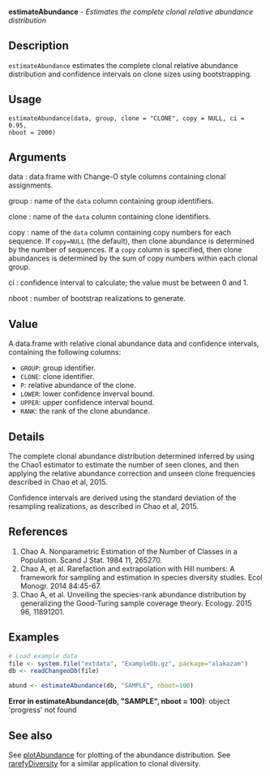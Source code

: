 





**estimateAbundance** - *Estimates the complete clonal relative abundance distribution*

Description
--------------------

`estimateAbundance` estimates the complete clonal relative abundance distribution 
and confidence intervals on clone sizes using bootstrapping.


Usage
--------------------
```
estimateAbundance(data, group, clone = "CLONE", copy = NULL, ci = 0.95,
nboot = 2000)
```

Arguments
-------------------

data
:   data.frame with Change-O style columns containing clonal assignments.

group
:   name of the `data` column containing group identifiers.

clone
:   name of the `data` column containing clone identifiers.

copy
:   name of the `data` column containing copy numbers for each 
sequence. If `copy=NULL` (the default), then clone abundance
is determined by the number of sequences. If a `copy` column
is specified, then clone abundances is determined by the sum of 
copy numbers within each clonal group.

ci
:   confidence interval to calculate; the value must be between 0 and 1.

nboot
:   number of bootstrap realizations to generate.



Value
-------------------

A data.frame with relative clonal abundance data and confidence intervals,
containing the following columns:

+ `GROUP`:  group identifier.
+ `CLONE`:  clone identifier.
+ `P`:      relative abundance of the clone.
+ `LOWER`:  lower confidence inverval bound.
+ `UPPER`:  upper confidence interval bound.
+ `RANK`:   the rank of the clone abundance.


Details
-------------------

The complete clonal abundance distribution determined inferred by using the Chao1 
estimator to estimate the number of seen clones, and then applying the relative abundance 
correction and unseen clone frequencies described in Chao et al, 2015.

Confidence intervals are derived using the standard deviation of the resampling 
realizations, as described in Chao et al, 2015.

References
-------------------


1. Chao A. Nonparametric Estimation of the Number of Classes in a Population. 
Scand J Stat. 1984 11, 265270.
1. Chao A, et al. Rarefaction and extrapolation with Hill numbers: 
A framework for sampling and estimation in species diversity studies. 
Ecol Monogr. 2014 84:45-67.
1. Chao A, et al. Unveiling the species-rank abundance distribution by 
generalizing the Good-Turing sample coverage theory. 
Ecology. 2015 96, 11891201.




Examples
-------------------

```R
# Load example data
file <- system.file("extdata", "ExampleDb.gz", package="alakazam")
db <- readChangeoDb(file)

abund <- estimateAbundance(db, "SAMPLE", nboot=100)
```

**Error in estimateAbundance(db, "SAMPLE", nboot = 100)**: object 'progress' not found

See also
-------------------

See [plotAbundance](plotAbundance.md) for plotting of the abundance distribution.
See [rarefyDiversity](rarefyDiversity.md) for a similar application to clonal diversity.



